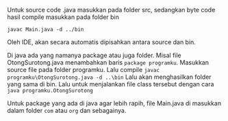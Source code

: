 Untuk source code .java masukkan pada folder src, sedangkan byte code hasil compile masukkan pada folder bin

`javac Main.java -d ../bin`

Oleh IDE, akan secara automatis dipisahkan antara source dan bin.

Di java ada yang namanya package atau juga folder. Misal file OtongSurotong.java menambahkan baris `package programku`. Masukkan source file pada folder programku. Lalu compile `javac programku\OtongSurotong.java -d ..\bin` Lalu akan menghasilkan folder yang sama di bin.
Lalu untuk menjalankan file class tersebut dengan cara `java programku.OtongSurotong`

Untuk package yang ada di java agar lebih rapih, file Main.java di masukkan dalam folder `com` atau `org` dan sebagainya.